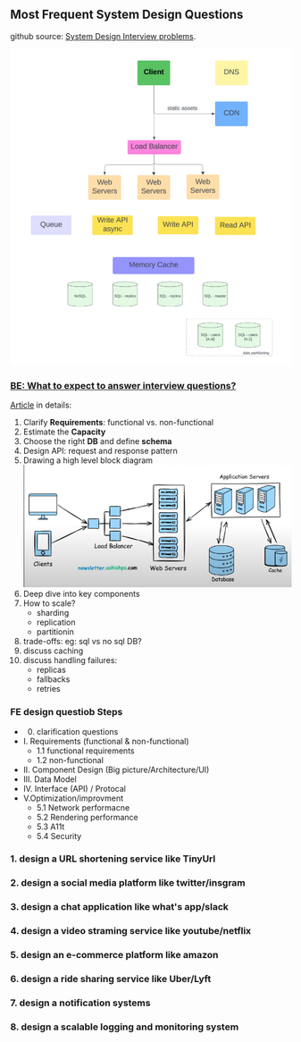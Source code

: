 ## Most Frequent System Design Questions

github source: [System Design Interview problems](https://github.com/ashishps1/awesome-system-design-resources?tab=readme-ov-file#-system-design-interview-problems).

![image](../assets/big-picture-system-design.png)

### [BE: What to expect to answer interview questions?](https://github.com/ashishps1/awesome-system-design-resources/tree/main?tab=readme-ov-file#-how-to-answer-a-system-design-interview-problem)

[Article](https://blog.algomaster.io/p/how-to-answer-a-system-design-interview-problem) in details:

1. Clarify **Requirements**: functional vs. non-functional
2. Estimate the **Capacity**
3. Choose the right **DB** and define **schema**
4. Design API: request and response pattern
5. Drawing a high level block diagram
   ![image](../assets/high-level-block-diagram.png ":size=640")
6. Deep dive into key components
7. How to scale?
   - sharding
   - replication
   - partitionin
8. trade-offs: eg: sql vs no sql DB?
9. discuss caching
10. discuss handling failures:
    - replicas
    - fallbacks
    - retries

### FE design questiob Steps

- 0.  clarification questions
- I. Requirements (functional & non-functional)
  - 1.1 functional requirements
  - 1.2 non-functional
- II. Component Design (Big picture/Architecture/UI)
- III. Data Model
- IV. Interface (API) / Protocal
- V.Optimization/improvment
  - 5.1 Network performacne
  - 5.2 Rendering performance
  - 5.3 A11t
  - 5.4 Security

### 1. design a URL shortening service like TinyUrl

### 2. design a social media platform like twitter/insgram

### 3. design a chat application like what's app/slack

### 4. design a video straming service like youtube/netflix

### 5. design an e-commerce platform like amazon

### 6. design a ride sharing service like Uber/Lyft

### 7. design a notification systems

### 8. design a scalable logging and monitoring system
